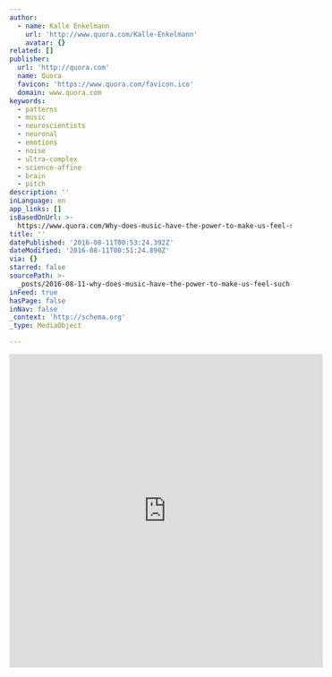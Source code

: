 ```yaml
---
author:
  - name: Kalle Enkelmann
    url: 'http://www.quora.com/Kalle-Enkelmann'
    avatar: {}
related: []
publisher:
  url: 'http://quora.com'
  name: Quora
  favicon: 'https://www.quora.com/favicon.ico'
  domain: www.quora.com
keywords:
  - patterns
  - music
  - neuroscientists
  - neuronal
  - emotions
  - noise
  - ultra-complex
  - science-affine
  - brain
  - pitch
description: ''
inLanguage: en
app_links: []
isBasedOnUrl: >-
  https://www.quora.com/Why-does-music-have-the-power-to-make-us-feel-such-profound-feelings/answer/Kalle-Enkelmann?srid=d1Ia
title: ''
datePublished: '2016-08-11T00:53:24.392Z'
dateModified: '2016-08-11T00:51:24.890Z'
via: {}
starred: false
sourcePath: >-
  _posts/2016-08-11-why-does-music-have-the-power-to-make-us-feel-such-profound.md
inFeed: true
hasPage: false
inNav: false
_context: 'http://schema.org'
_type: MediaObject

---
```

<iframe src="https://cdn.embedly.com/widgets/media.html?src=https%3A%2F%2Fwww.quora.com%2Fwidgets%2Fembed_iframe%3Fpath%3D%2FWhy-does-music-have-the-power-to-make-us-feel-such-profound-feelings%2Fanswer%2FKalle-Enkelmann&amp;url=https%3A%2F%2Fwww.quora.com%2FWhy-does-music-have-the-power-to-make-us-feel-such-profound-feelings%2Fanswer%2FKalle-Enkelmann%3Fsrid%3Dd1Ia&amp;image=https%3A%2F%2Fwww.quora.com%2Fstatic%2Fimages%2Flogo%2Fwordmark_default.png&amp;key=b7d04c9b404c499eba89ee7072e1c4f7&amp;type=text%2Fhtml&amp;schema=quora" width="560" height="560" scrolling="no" frameborder="0" allowfullscreen="" style=""></iframe>